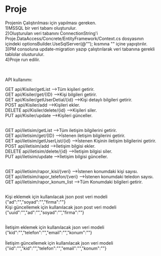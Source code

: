 # Proje
Projenin Çalıştırılması için yapılması gereken.<br>
1)MSSQL bir veri tabanı oluşturulur.<br>
2)Oluşturulan veri tabanını ConnectionString'i Proje.DataAccess/Concrete/EntityFramework/Context.cs dosyasının içindeki optionsBuilder.UseSqlServer(@""); kısmına "" içine yapıştırılır.<br>
3)PM consoluna update-migration yazıp çalıştırılarak veri tabanına gerekli tablolar olusturulur.<br>
4)Proje run edilir.<br><br><br>

API kullanımı:<br>

GET api/Kisiler/getList                 -->Tüm kişileri getirir.  <br>
GET api/Kisiler/get/{ID}                -->Kişi bilgileri getirir. <br>
GET api/Kisiler/getUserDetial/{id}      -->Kişi detaylı bilgileri getirir.<br>
POST api/Kisiler/add                    -->Kişileri ekler.<br>
DELETE api/Kisiler/delete/{id}          -->Kişileri siler.<br>
PUT api/Kisiler/update                  -->Kişileri günceller.<br><br>

GET api/iletisim/getList                -->Tüm iletişim bilgilerini getirir.<br>
GET api/iletisim/get/{ID}               -->İstenen iletişim bilgilerini getirir.<br>
GET api/iletisim/getUserList/{id}       -->İstenen Kişinin iletişim bilgilerini getirir.<br>
POST api/iletisim/add                   -->İletişim bilgisi ekler.<br>
DELETE api/iletisim/delete/{id}         -->İletişim bilgisi siler.<br>
PUT api/iletisim/update                 -->İletişim bilgisi günceller.<br><br>

GET api/iletisim/rapor_kisi/{veri}      -->İstenen konumdaki kişi sayısı.<br>
GET api/iletisim/rapor_telefon/{veri}   -->İstenen konumdaki teledon sayısı.<br>
GET api/iletisim/rapor_konum_list       -->Tüm Konumdaki bilgileri getirir.<br><br>


Kişi eklemek için kullanılacak json post veri modeli {"ad":"","soyad":"","firma":""}<br>
Kişi güncellemek için kullanılacak json post veri modeli {"uuid":"","ad":"","soyad":"","firma":""}<br><br>
        
İletişim eklemek için kullanılacak json veri modeli {"kid":"","telefon":"","email":"","konum":""}<br>     
İletişim güncellemek için kullanılacak json veri modeli {"iid":"","kid":"","telefon":"","email":"","konum":""}<br>
    
      
